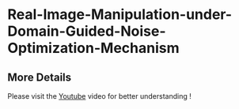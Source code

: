 # Real-Image-Manipulation-under-Domain-Guided-Noise-Optimization-Mechanism

More Details
----------------
Please visit the [Youtube](https://www.youtube.com/watch?v=KrcCRZs7J98&feature=youtu.be) video for better understanding !
